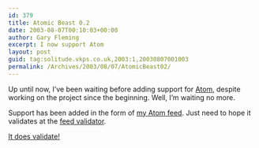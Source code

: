 ```yaml
---
id: 379
title: Atomic Beast 0.2
date: 2003-08-07T00:10:03+00:00
author: Gary Fleming
excerpt: I now support Atom
layout: post
guid: tag:solitude.vkps.co.uk,2003:1,20030807001003
permalink: /Archives/2003/08/07/AtomicBeast02/
---
```

Up until now, I&#8217;ve been waiting before adding support for [Atom](http://www.intertwingly.net/wiki/pie/FrontPage), despite working on the project since the beginning. Well, I&#8217;m waiting no more.

Support has been added in the form of [my Atom feed](http://solitude.vkps.co.uk/Syndication/Atom.xml). Just need to hope it validates at the [feed validator](http://feeds.archive.org/validator/).

<ins>It does validate!</ins>